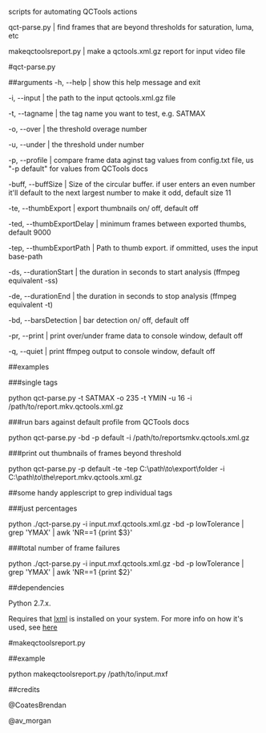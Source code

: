 scripts for automating QCTools actions

qct-parse.py | find frames that are beyond thresholds for saturation, luma, etc

makeqctoolsreport.py | make a qctools.xml.gz report for input video file

#qct-parse.py

##arguments
  -h, --help                | show this help message and exit

  -i, --input            | the path to the input qctools.xml.gz file
  
  -t, --tagname         | the tag name you want to test, e.g. SATMAX
  
  -o, --over             | the threshold overage number
  
  -u, --under             | the threshold under number
  
  -p, --profile         | compare frame data aginst tag values from config.txt file, us "-p default" for values from QCTools docs
  
  -buff, --buffSize         | Size of the circular buffer. if user enters an even number it'll default to the next largest number to make it odd, default size 11
                        
  -te, --thumbExport        | export thumbnails on/ off, default off
  
  -ted, --thumbExportDelay  | minimum frames between exported thumbs, default 9000
                        
  -tep, --thumbExportPath   | Path to thumb export. if ommitted, uses the input base-path
                        
  -ds, --durationStart      | the duration in seconds to start analysis (ffmpeg equivalent -ss)
                        
  -de, --durationEnd        | the duration in seconds to stop analysis (ffmpeg equivalent -t)
                        
  -bd, --barsDetection      | bar detection on/ off, default off
  
  -pr, --print               | print over/under frame data to console window, default off
  
  -q, --quiet               | print ffmpeg output to console window, default off


##examples

###single tags

python qct-parse.py -t SATMAX -o 235 -t YMIN -u 16 -i /path/to/report.mkv.qctools.xml.gz

###run bars against default profile from QCTools docs

python qct-parse.py -bd -p default -i /path/to/reportsmkv.qctools.xml.gz

###print out thumbnails of frames beyond threshold

python qct-parse.py -p default -te -tep C:\path\to\export\folder -i C:\path\to\the\report.mkv.qctools.xml.gz

##some handy applescript to grep individual tags

###just percentages

python ./qct-parse.py -i input.mxf.qctools.xml.gz -bd -p lowTolerance | grep 'YMAX' | awk 'NR==1 {print $3}'

###total number of frame failures

python ./qct-parse.py -i input.mxf.qctools.xml.gz -bd -p lowTolerance | grep 'YMAX' | awk 'NR==1 {print $2}'

##dependencies

Python 2.7.x.

Requires that [lxml](http://lxml.de/) is installed on your system. For more info on how it's used, see [here](http://www.ibm.com/developerworks/library/x-hiperfparse/)

#makeqctoolsreport.py

##example

python makeqctoolsreport.py /path/to/input.mxf

##credits

@CoatesBrendan

@av_morgan
